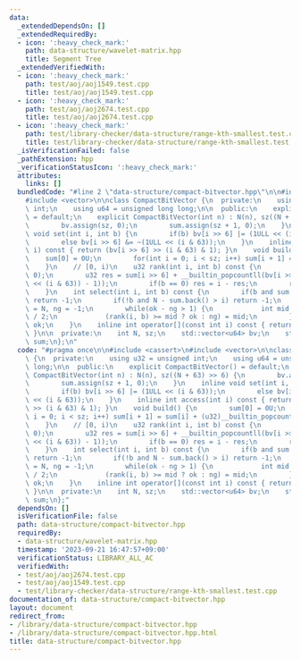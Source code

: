 ```yaml
---
data:
  _extendedDependsOn: []
  _extendedRequiredBy:
  - icon: ':heavy_check_mark:'
    path: data-structure/wavelet-matrix.hpp
    title: Segment Tree
  _extendedVerifiedWith:
  - icon: ':heavy_check_mark:'
    path: test/aoj/aoj1549.test.cpp
    title: test/aoj/aoj1549.test.cpp
  - icon: ':heavy_check_mark:'
    path: test/aoj/aoj2674.test.cpp
    title: test/aoj/aoj2674.test.cpp
  - icon: ':heavy_check_mark:'
    path: test/library-checker/data-structure/range-kth-smallest.test.cpp
    title: test/library-checker/data-structure/range-kth-smallest.test.cpp
  _isVerificationFailed: false
  _pathExtension: hpp
  _verificationStatusIcon: ':heavy_check_mark:'
  attributes:
    links: []
  bundledCode: "#line 2 \"data-structure/compact-bitvector.hpp\"\n\n#include <cassert>\n\
    #include <vector>\n\nclass CompactBitVector {\n  private:\n    using u32 = unsigned\
    \ int;\n    using u64 = unsigned long long;\n\n  public:\n    explicit CompactBitVector()\
    \ = default;\n    explicit CompactBitVector(int n) : N(n), sz((N + 63) >> 6) {\n\
    \        bv.assign(sz, 0);\n        sum.assign(sz + 1, 0);\n    }\n    inline\
    \ void set(int i, int b) {\n        if(b) bv[i >> 6] |= (1ULL << (i & 63));\n\
    \        else bv[i >> 6] &= ~(1ULL << (i & 63));\n    }\n    inline int access(int\
    \ i) const { return (bv[i >> 6] >> (i & 63) & 1); }\n    void build() {\n    \
    \    sum[0] = 0U;\n        for(int i = 0; i < sz; i++) sum[i + 1] = sum[i] + (u32)__builtin_popcountll(bv[i]);\n\
    \    }\n    // [0, i)\n    u32 rank(int i, int b) const {\n        assert(i >=\
    \ 0);\n        u32 res = sum[i >> 6] + __builtin_popcountll(bv[i >> 6] & ((1ULL\
    \ << (i & 63)) - 1));\n        if(b == 0) res = i - res;\n        return res;\n\
    \    }\n    int select(int i, int b) const {\n        if(b and sum.back() > i)\
    \ return -1;\n        if(!b and N - sum.back() > i) return -1;\n        int ok\
    \ = N, ng = -1;\n        while(ok - ng > 1) {\n            int mid = (ok + ng)\
    \ / 2;\n            (rank(i, b) >= mid ? ok : ng) = mid;\n        }\n        return\
    \ ok;\n    }\n    inline int operator[](const int i) const { return access(i);\
    \ }\n\n  private:\n    int N, sz;\n    std::vector<u64> bv;\n    std::vector<u32>\
    \ sum;\n};\n"
  code: "#pragma once\n\n#include <cassert>\n#include <vector>\n\nclass CompactBitVector\
    \ {\n  private:\n    using u32 = unsigned int;\n    using u64 = unsigned long\
    \ long;\n\n  public:\n    explicit CompactBitVector() = default;\n    explicit\
    \ CompactBitVector(int n) : N(n), sz((N + 63) >> 6) {\n        bv.assign(sz, 0);\n\
    \        sum.assign(sz + 1, 0);\n    }\n    inline void set(int i, int b) {\n\
    \        if(b) bv[i >> 6] |= (1ULL << (i & 63));\n        else bv[i >> 6] &= ~(1ULL\
    \ << (i & 63));\n    }\n    inline int access(int i) const { return (bv[i >> 6]\
    \ >> (i & 63) & 1); }\n    void build() {\n        sum[0] = 0U;\n        for(int\
    \ i = 0; i < sz; i++) sum[i + 1] = sum[i] + (u32)__builtin_popcountll(bv[i]);\n\
    \    }\n    // [0, i)\n    u32 rank(int i, int b) const {\n        assert(i >=\
    \ 0);\n        u32 res = sum[i >> 6] + __builtin_popcountll(bv[i >> 6] & ((1ULL\
    \ << (i & 63)) - 1));\n        if(b == 0) res = i - res;\n        return res;\n\
    \    }\n    int select(int i, int b) const {\n        if(b and sum.back() > i)\
    \ return -1;\n        if(!b and N - sum.back() > i) return -1;\n        int ok\
    \ = N, ng = -1;\n        while(ok - ng > 1) {\n            int mid = (ok + ng)\
    \ / 2;\n            (rank(i, b) >= mid ? ok : ng) = mid;\n        }\n        return\
    \ ok;\n    }\n    inline int operator[](const int i) const { return access(i);\
    \ }\n\n  private:\n    int N, sz;\n    std::vector<u64> bv;\n    std::vector<u32>\
    \ sum;\n};"
  dependsOn: []
  isVerificationFile: false
  path: data-structure/compact-bitvector.hpp
  requiredBy:
  - data-structure/wavelet-matrix.hpp
  timestamp: '2023-09-21 16:47:57+09:00'
  verificationStatus: LIBRARY_ALL_AC
  verifiedWith:
  - test/aoj/aoj2674.test.cpp
  - test/aoj/aoj1549.test.cpp
  - test/library-checker/data-structure/range-kth-smallest.test.cpp
documentation_of: data-structure/compact-bitvector.hpp
layout: document
redirect_from:
- /library/data-structure/compact-bitvector.hpp
- /library/data-structure/compact-bitvector.hpp.html
title: data-structure/compact-bitvector.hpp
---
```

